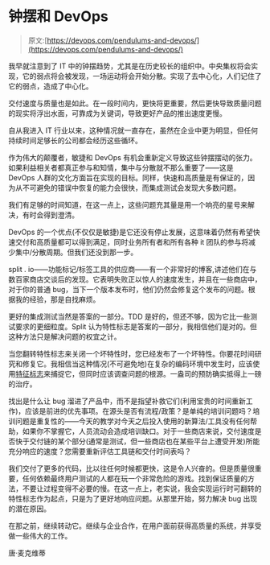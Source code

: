 # 钟摆和 DevOps

> 原文:[https://devops.com/pendulums-and-devops/](https://devops.com/pendulums-and-devops/)

我早就注意到了 IT 中的钟摆趋势，尤其是在历史较长的组织中。中央集权将会实现，它的弱点将会被发现，一场运动将会开始分散。实现了去中心化，人们记住了它的弱点，造成了中心化。

交付速度与质量也是如此。在一段时间内，更快将更重要，然后更快导致质量问题的现实将浮出水面，可靠成为关键词，导致更好产品的推出速度更慢。

自从我进入 IT 行业以来，这种情况就一直存在，虽然在企业中更为明显，但任何持续时间足够长的公司都会经历这些循环。

作为伟大的颠覆者，敏捷和 DevOps 有机会重新定义导致这些钟摆摆动的张力。如果利益相关者都真正参与和知情，集中与分散就不那么重要了——这是 DevOps 人群的文化方面旨在实现的目标。同样，快速和高质量是有保证的，因为从不可避免的错误中恢复的能力会很快，而集成测试会发现大多数问题。

我们有足够的时间知道，在这一点上，这些问题充其量是用一个响亮的星号来解决，有时会得到澄清。

DevOps 的一个优点(不仅仅是敏捷)是它还没有停止发展，这意味着仍然有希望快速交付和高质量都可以得到满足，同时业务所有者和所有各种 it 团队的参与将减少集中/分散周期。但我们还没到那一步。

split . io——功能标记/标签工具的供应商——有一个非常好的博客,讲述他们在与数百家商店交谈后的发现。它表明失败正以惊人的速度发生，并且在一些商店中，对于你的普通 bug，当下一个版本发布时，他们仍然会修复这个发布的问题。根据我的经验，那是自找麻烦。

更好的集成测试当然是答案的一部分。TDD 是好的，但还不够，因为它比一些测试要求的更细粒度。Split 认为特性标志是答案的一部分，我相信他们是对的。但这种方法只是解决问题的权宜之计。

当您翻转特性标志来关闭一个坏特性时，您已经发布了一个坏特性。你要花时间研究和修复它。我相信当这种情况(不可避免地)在复杂的编码环境中发生时，应该使用[特征标志](https://devops.com/how-product-managers-can-take-back-control-with-feature-flags/)来捕捉它，但同时应该调查问题的根源。一盎司的预防确实抵得上一磅的治疗。

找出是什么让 bug 溜进了产品中，而不是指望补救它们(利用宝贵的时间重新工作)，应该是前进的优先事项。在源头是否有流程/政策？是单纯的培训问题吗？培训问题是重复性的——今天的教学对今天之后投入使用的新算法/工具没有任何帮助，如果你不掌握它，人员流动会造成培训缺口。对于一些商店来说，交付速度是否快于交付链的某个部分(通常是测试，但一些商店也在某些平台上遭受开发)所能充分响应的速度？您需要重新评估工具链和交付时间表吗？

我们交付了更多的代码，比以往任何时候都更快，这是令人兴奋的。但是质量很重要，任何依赖最终用户测试的人都在玩一个非常危险的游戏。找到保证质量的方法，不要让过程变得不必要的慢。在这一点上，老实说，我会实现运行时可翻转的特性标志作为起点，只是为了更好地响应问题。从那里开始，努力解决 bug 出现的潜在原因。

在那之前，继续转动它。继续与企业合作，在用户面前获得高质量的系统，并享受做一些伟大的工作。

唐·麦克维蒂